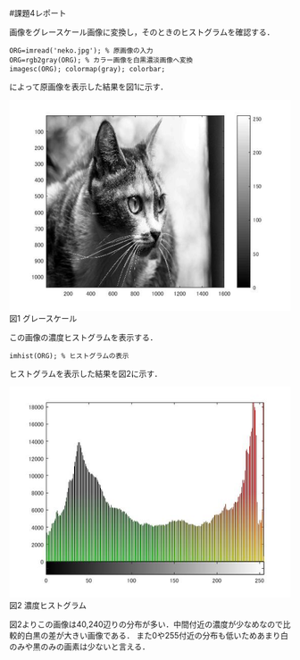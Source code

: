 #課題4レポート

画像をグレースケール画像に変換し，そのときのヒストグラムを確認する．

    ORG=imread('neko.jpg'); % 原画像の入力
    ORG=rgb2gray(ORG); % カラー画像を白黒濃淡画像へ変換
    imagesc(ORG); colormap(gray); colorbar;

によって原画像を表示した結果を図1に示す．

![グレースケール](https://github.com/natorinep/my_image_processing/blob/master/image/4_1.jpg)  
図1 グレースケール  

この画像の濃度ヒストグラムを表示する．

    imhist(ORG); % ヒストグラムの表示
    
ヒストグラムを表示した結果を図2に示す．

![濃度ヒストグラム](https://github.com/natorinep/my_image_processing/blob/master/image/4_2.jpg)  
図2 濃度ヒストグラム

図2よりこの画像は40,240辺りの分布が多い．中間付近の濃度が少なめなので比較的白黒の差が大きい画像である．
また0や255付近の分布も低いためあまり白のみや黒のみの画素は少ないと言える．
